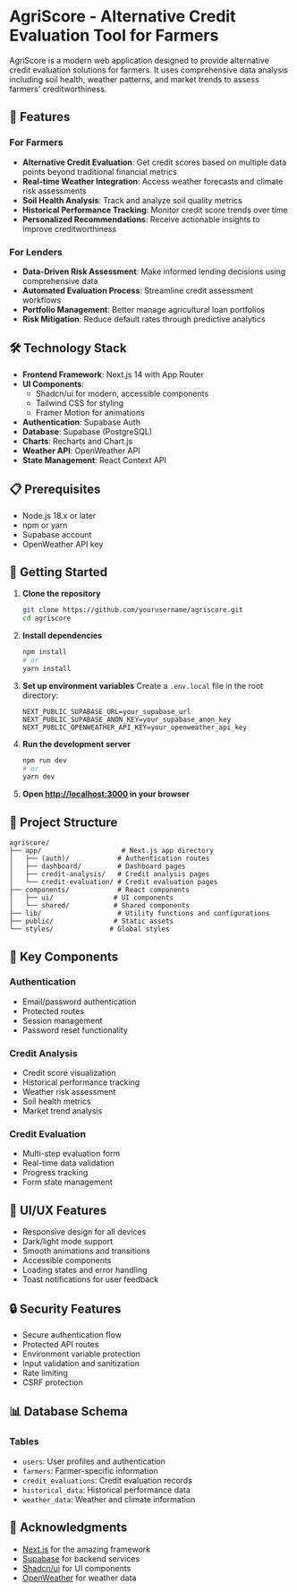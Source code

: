 # AgriScore - Alternative Credit Evaluation Tool for Farmers
 
AgriScore is a modern web application designed to provide alternative credit evaluation solutions for farmers. It uses comprehensive data analysis including soil health, weather patterns, and market trends to assess farmers' creditworthiness.
 
## 🌟 Features

### For Farmers

- **Alternative Credit Evaluation**: Get credit scores based on multiple data points beyond traditional financial metrics
- **Real-time Weather Integration**: Access weather forecasts and climate risk assessments
- **Soil Health Analysis**: Track and analyze soil quality metrics
- **Historical Performance Tracking**: Monitor credit score trends over time
- **Personalized Recommendations**: Receive actionable insights to improve creditworthiness

### For Lenders
- **Data-Driven Risk Assessment**: Make informed lending decisions using comprehensive data
- **Automated Evaluation Process**: Streamline credit assessment workflows
- **Portfolio Management**: Better manage agricultural loan portfolios
- **Risk Mitigation**: Reduce default rates through predictive analytics

## 🛠️ Technology Stack

- **Frontend Framework**: Next.js 14 with App Router
- **UI Components**: 
  - Shadcn/ui for modern, accessible components
  - Tailwind CSS for styling
  - Framer Motion for animations
- **Authentication**: Supabase Auth
- **Database**: Supabase (PostgreSQL)
- **Charts**: Recharts and Chart.js
- **Weather API**: OpenWeather API
- **State Management**: React Context API

## 📋 Prerequisites

- Node.js 18.x or later
- npm or yarn
- Supabase account
- OpenWeather API key

## 🚀 Getting Started

1. **Clone the repository**
   ```bash
   git clone https://github.com/yourusername/agriscore.git
   cd agriscore
   ```

2. **Install dependencies**
   ```bash
   npm install
   # or
   yarn install
   ```

3. **Set up environment variables**
   Create a `.env.local` file in the root directory:
   ```env
   NEXT_PUBLIC_SUPABASE_URL=your_supabase_url
   NEXT_PUBLIC_SUPABASE_ANON_KEY=your_supabase_anon_key
   NEXT_PUBLIC_OPENWEATHER_API_KEY=your_openweather_api_key
   ```

4. **Run the development server**
   ```bash
   npm run dev
   # or
   yarn dev
   ```

5. **Open [http://localhost:3000](http://localhost:3000) in your browser**

## 📁 Project Structure

```
agriscore/
├── app/                    # Next.js app directory
│   ├── (auth)/            # Authentication routes
│   ├── dashboard/         # Dashboard pages
│   ├── credit-analysis/   # Credit analysis pages
│   └── credit-evaluation/ # Credit evaluation pages
├── components/            # React components
│   ├── ui/               # UI components
│   └── shared/           # Shared components
├── lib/                   # Utility functions and configurations
├── public/               # Static assets
└── styles/              # Global styles
```

## 🔑 Key Components

### Authentication
- Email/password authentication
- Protected routes
- Session management
- Password reset functionality

### Credit Analysis
- Credit score visualization
- Historical performance tracking
- Weather risk assessment
- Soil health metrics
- Market trend analysis

### Credit Evaluation
- Multi-step evaluation form
- Real-time data validation
- Progress tracking
- Form state management

## 🎨 UI/UX Features

- Responsive design for all devices
- Dark/light mode support
- Smooth animations and transitions
- Accessible components
- Loading states and error handling
- Toast notifications for user feedback

## 🔒 Security Features

- Secure authentication flow
- Protected API routes
- Environment variable protection
- Input validation and sanitization
- Rate limiting
- CSRF protection

## 📊 Database Schema

### Tables
- `users`: User profiles and authentication
- `farmers`: Farmer-specific information
- `credit_evaluations`: Credit evaluation records
- `historical_data`: Historical performance data
- `weather_data`: Weather and climate information

## 🙏 Acknowledgments

- [Next.js](https://nextjs.org/) for the amazing framework
- [Supabase](https://supabase.com/) for backend services
- [Shadcn/ui](https://ui.shadcn.com/) for UI components
- [OpenWeather](https://openweathermap.org/) for weather data
